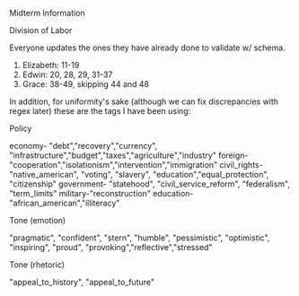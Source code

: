 Midterm Information



Division of Labor



Everyone updates the ones they have already done to validate w/ schema.

1. Elizabeth: 11-19
2. Edwin: 20, 28, 29,  31-37
3. Grace:  38-49, skipping 44 and 48




In addition, for uniformity's sake (although we can fix discrepancies with regex later) these are the tags I have been using:



Policy

economy- "debt","recovery","currency", "infrastructure","budget","taxes","agriculture","industry"
foreign- "cooperation","isolationism","intervention","immigration"
civil_rights- "native_american", "voting", "slavery", "education","equal_protection", "citizenship"
government- "statehood", "civil_service_reform", "federalism", "term_limits"
military-"reconstruction"
education-"african_american","illiteracy"

Tone (emotion)

"pragmatic", "confident", "stern", "humble", "pessimistic", "optimistic", "inspiring", "proud", "provoking","reflective","stressed"

Tone (rhetoric)

"appeal_to_history", "appeal_to_future"


